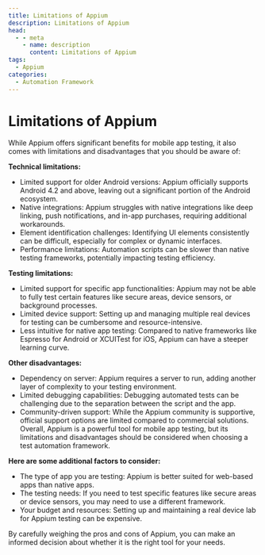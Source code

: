 ```yaml
---
title: Limitations of Appium
description: Limitations of Appium
head:
  - - meta
    - name: description
      content: Limitations of Appium
tags:
  - Appium
categories:
  - Automation Framework
---
```


# Limitations of Appium

While Appium offers significant benefits for mobile app testing, it also comes with
limitations and disadvantages that you should be aware of:

**Technical limitations:**

- Limited support for older Android versions: Appium officially supports Android 4.2 and above, leaving out a significant portion of the Android ecosystem.
- Native integrations: Appium struggles with native integrations like deep linking, push notifications, and in-app purchases, requiring additional workarounds.
- Element identification challenges: Identifying UI elements consistently can be difficult, especially for complex or dynamic interfaces.
- Performance limitations: Automation scripts can be slower than native testing frameworks, potentially impacting testing efficiency.

**Testing limitations:**

- Limited support for specific app functionalities: Appium may not be able to fully test certain features like secure areas, device sensors, or background processes.
- Limited device support: Setting up and managing multiple real devices for testing can be cumbersome and resource-intensive.
- Less intuitive for native app testing: Compared to native frameworks like Espresso for Android or XCUITest for iOS, Appium can have a steeper learning curve.

**Other disadvantages:**

- Dependency on server: Appium requires a server to run, adding another layer of complexity to your testing environment.
- Limited debugging capabilities: Debugging automated tests can be challenging due to the separation between the script and the app.
- Community-driven support: While the Appium community is supportive, official support options are limited compared to commercial solutions.
  Overall, Appium is a powerful tool for mobile app testing, but its limitations and disadvantages should be considered when choosing a test automation framework.

**Here are some additional factors to consider:**

- The type of app you are testing: Appium is better suited for web-based apps than native apps.
- The testing needs: If you need to test specific features like secure areas or device sensors, you may need to use a different framework.
- Your budget and resources: Setting up and maintaining a real device lab for Appium testing can be expensive.

By carefully weighing the pros and cons of Appium, you can make an informed decision about whether it is the right tool for your needs.

